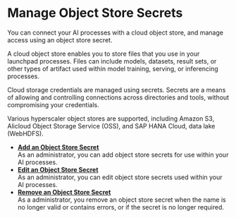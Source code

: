 <!-- loio0377ede1163a4773bf9fce230e9f568a -->

# Manage Object Store Secrets

You can connect your AI processes with a cloud object store, and manage access using an object store secret.

A cloud object store enables you to store files that you use in your launchpad processes. Files can include models, datasets, result sets, or other types of artifact used within model training, serving, or inferencing processes.

Cloud storage credentials are managed using secrets. Secrets are a means of allowing and controlling connections across directories and tools, without compromising your credentials.

Various hyperscaler object stores are supported, including Amazon S3, Alicloud Object Storage Service \(OSS\), and SAP HANA Cloud, data lake \(WebHDFS\).

-   **[Add an Object Store Secret](add-an-object-store-secret-5b4f728.md "As an administrator, you can add object store secrets for use within your AI processes. ")**  
As an administrator, you can add object store secrets for use within your AI processes.
-   **[Edit an Object Store Secret](edit-an-object-store-secret-82938a5.md "As an administrator, you can edit object store secrets used within your AI processes.")**  
As an administrator, you can edit object store secrets used within your AI processes.
-   **[Remove an Object Store Secret](remove-an-object-store-secret-775b306.md "As a administrator, you remove an object store secret when the name is no longer valid or contains errors, or if the secret is no longer
		required.")**  
As a administrator, you remove an object store secret when the name is no longer valid or contains errors, or if the secret is no longer required.


